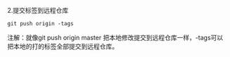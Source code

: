 2.提交标签到远程仓库

```text
git push origin -tags
```

注解：就像git push origin master 把本地修改提交到远程仓库一样，-tags可以把本地的打的标签全部提交到远程仓库。